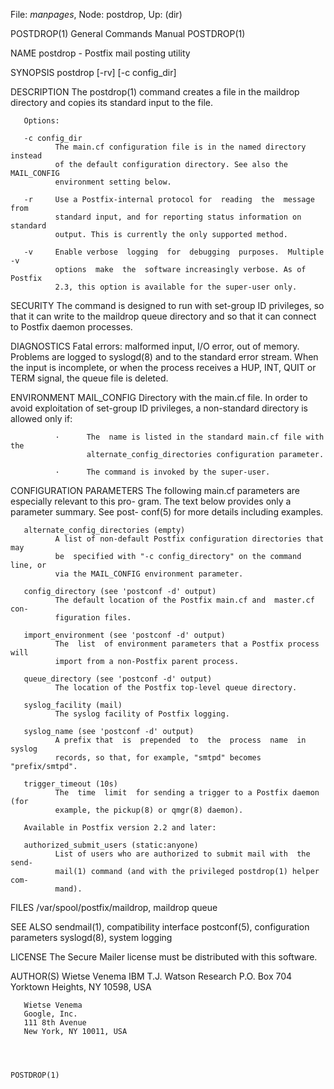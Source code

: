 File: *manpages*,  Node: postdrop,  Up: (dir)

POSTDROP(1)                 General Commands Manual                POSTDROP(1)



NAME
       postdrop - Postfix mail posting utility

SYNOPSIS
       postdrop [-rv] [-c config_dir]

DESCRIPTION
       The  postdrop(1)  command  creates a file in the maildrop directory and
       copies its standard input to the file.

       Options:

       -c config_dir
              The main.cf configuration file is in the named directory instead
              of the default configuration directory. See also the MAIL_CONFIG
              environment setting below.

       -r     Use a Postfix-internal protocol for  reading  the  message  from
              standard input, and for reporting status information on standard
              output. This is currently the only supported method.

       -v     Enable verbose  logging  for  debugging  purposes.  Multiple  -v
              options  make  the  software increasingly verbose. As of Postfix
              2.3, this option is available for the super-user only.

SECURITY
       The command is designed to run with set-group ID privileges, so that it
       can write to the maildrop queue directory and so that it can connect to
       Postfix daemon processes.

DIAGNOSTICS
       Fatal errors: malformed input, I/O error, out of memory.  Problems  are
       logged  to syslogd(8) and to the standard error stream.  When the input
       is incomplete, or when the process receives a HUP, INT,  QUIT  or  TERM
       signal, the queue file is deleted.

ENVIRONMENT
       MAIL_CONFIG
              Directory  with the main.cf file. In order to avoid exploitation
              of set-group ID privileges, a non-standard directory is  allowed
              only if:

              ·      The  name is listed in the standard main.cf file with the
                     alternate_config_directories configuration parameter.

              ·      The command is invoked by the super-user.

CONFIGURATION PARAMETERS
       The following main.cf parameters are especially relevant to  this  pro-
       gram.   The  text  below  provides  only a parameter summary. See post-
       conf(5) for more details including examples.

       alternate_config_directories (empty)
              A list of non-default Postfix configuration directories that may
              be  specified with "-c config_directory" on the command line, or
              via the MAIL_CONFIG environment parameter.

       config_directory (see 'postconf -d' output)
              The default location of the Postfix main.cf and  master.cf  con-
              figuration files.

       import_environment (see 'postconf -d' output)
              The  list  of environment parameters that a Postfix process will
              import from a non-Postfix parent process.

       queue_directory (see 'postconf -d' output)
              The location of the Postfix top-level queue directory.

       syslog_facility (mail)
              The syslog facility of Postfix logging.

       syslog_name (see 'postconf -d' output)
              A prefix that  is  prepended  to  the  process  name  in  syslog
              records, so that, for example, "smtpd" becomes "prefix/smtpd".

       trigger_timeout (10s)
              The  time  limit  for sending a trigger to a Postfix daemon (for
              example, the pickup(8) or qmgr(8) daemon).

       Available in Postfix version 2.2 and later:

       authorized_submit_users (static:anyone)
              List of users who are authorized to submit mail with  the  send-
              mail(1) command (and with the privileged postdrop(1) helper com-
              mand).

FILES
       /var/spool/postfix/maildrop, maildrop queue

SEE ALSO
       sendmail(1), compatibility interface
       postconf(5), configuration parameters
       syslogd(8), system logging

LICENSE
       The Secure Mailer license must be distributed with this software.

AUTHOR(S)
       Wietse Venema
       IBM T.J. Watson Research
       P.O. Box 704
       Yorktown Heights, NY 10598, USA

       Wietse Venema
       Google, Inc.
       111 8th Avenue
       New York, NY 10011, USA



                                                                   POSTDROP(1)
